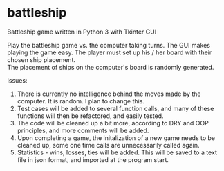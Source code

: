 # battleship
Battleship game written in Python 3 with Tkinter GUI

Play the battleship game vs. the computer taking turns.  The GUI makes playing the game easy.
The player must set up his / her board with their chosen ship placement.  
The placement of ships on the computer's board is randomly generated.

Issues:
1. There is currently no intelligence behind the moves made by the computer.  It is random.  I plan to change this.
2. Test cases will be added to several function calls, and many of these functions will then be refactored, and easily tested.
3. The code will be cleaned up a bit more, according to DRY and OOP principles, and more comments will be added.
4. Upon completing a game, the initalization of a new game needs to be cleaned up, some one time calls are unnecessarily called again.
5. Statistics - wins, losses, ties will be added.  This will be saved to a text file in json format, and imported at the program start.
